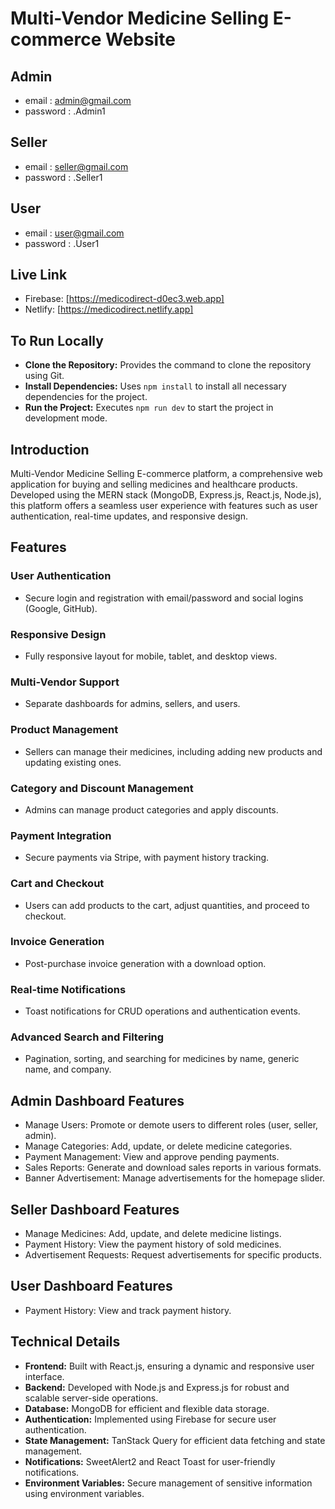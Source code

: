 # Multi-Vendor Medicine Selling E-commerce Website

## Admin
- email : admin@gmail.com
- password : .Admin1

## Seller
- email : seller@gmail.com
- password : .Seller1

## User
- email : user@gmail.com
- password : .User1

## Live Link
- Firebase: [https://medicodirect-d0ec3.web.app]
- Netlify: [https://medicodirect.netlify.app]

## To Run Locally
- **Clone the Repository:** Provides the command to clone the repository using Git.
- **Install Dependencies:** Uses `npm install` to install all necessary dependencies for the project.
- **Run the Project:** Executes `npm run dev` to start the project in development mode.

## Introduction
Multi-Vendor Medicine Selling E-commerce platform, a comprehensive web application for buying and selling medicines and healthcare products. Developed using the MERN stack (MongoDB, Express.js, React.js, Node.js), this platform offers a seamless user experience with features such as user authentication, real-time updates, and responsive design.

## Features
### User Authentication
- Secure login and registration with email/password and social logins (Google, GitHub).

### Responsive Design
- Fully responsive layout for mobile, tablet, and desktop views.

### Multi-Vendor Support
- Separate dashboards for admins, sellers, and users.

### Product Management
- Sellers can manage their medicines, including adding new products and updating existing ones.

### Category and Discount Management
- Admins can manage product categories and apply discounts.

### Payment Integration
- Secure payments via Stripe, with payment history tracking.

### Cart and Checkout
- Users can add products to the cart, adjust quantities, and proceed to checkout.

### Invoice Generation
- Post-purchase invoice generation with a download option.

### Real-time Notifications
- Toast notifications for CRUD operations and authentication events.

### Advanced Search and Filtering
- Pagination, sorting, and searching for medicines by name, generic name, and company.

## Admin Dashboard Features
- Manage Users: Promote or demote users to different roles (user, seller, admin).
- Manage Categories: Add, update, or delete medicine categories.
- Payment Management: View and approve pending payments.
- Sales Reports: Generate and download sales reports in various formats.
- Banner Advertisement: Manage advertisements for the homepage slider.

## Seller Dashboard Features
- Manage Medicines: Add, update, and delete medicine listings.
- Payment History: View the payment history of sold medicines.
- Advertisement Requests: Request advertisements for specific products.

## User Dashboard Features
- Payment History: View and track payment history.

## Technical Details
- **Frontend:** Built with React.js, ensuring a dynamic and responsive user interface.
- **Backend:** Developed with Node.js and Express.js for robust and scalable server-side operations.
- **Database:** MongoDB for efficient and flexible data storage.
- **Authentication:** Implemented using Firebase for secure user authentication.
- **State Management:** TanStack Query for efficient data fetching and state management.
- **Notifications:** SweetAlert2 and React Toast for user-friendly notifications.
- **Environment Variables:** Secure management of sensitive information using environment variables.

